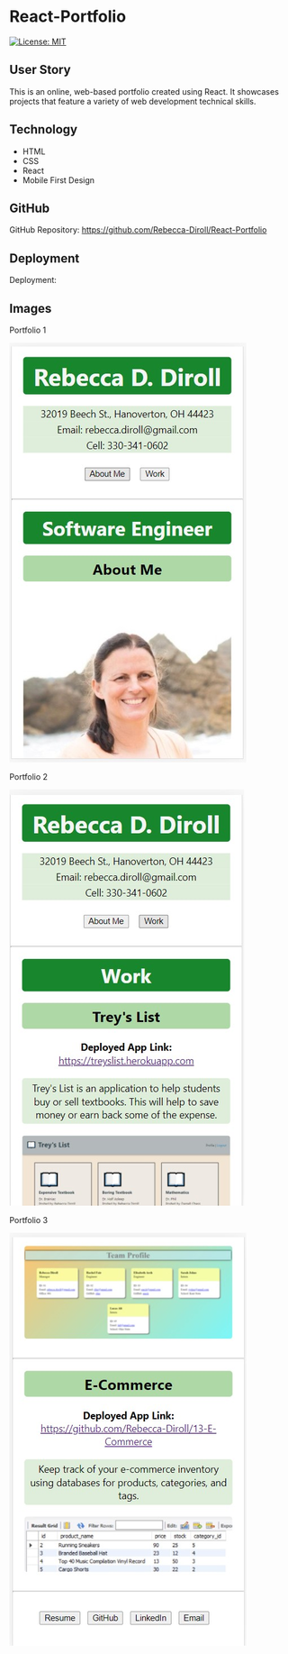 # React-Portfolio

[![License: MIT](https://img.shields.io/badge/License-MIT-yellow.svg)](https://opensource.org/licenses/MIT)

## User Story

This is an online, web-based portfolio created using React. It showcases projects that feature a variety of web development technical skills.

## Technology
- HTML
- CSS
- React
- Mobile First Design

## GitHub
GitHub Repository: https://github.com/Rebecca-Diroll/React-Portfolio

## Deployment
Deployment: 

## Images
Portfolio 1

![image](/assets/Portfolio-About-Me.jpg)

Portfolio 2

![image](/assets/Portfolio-Projects.jpg)

Portfolio 3

![image](/assets/Portfolio-Projects2.jpg)